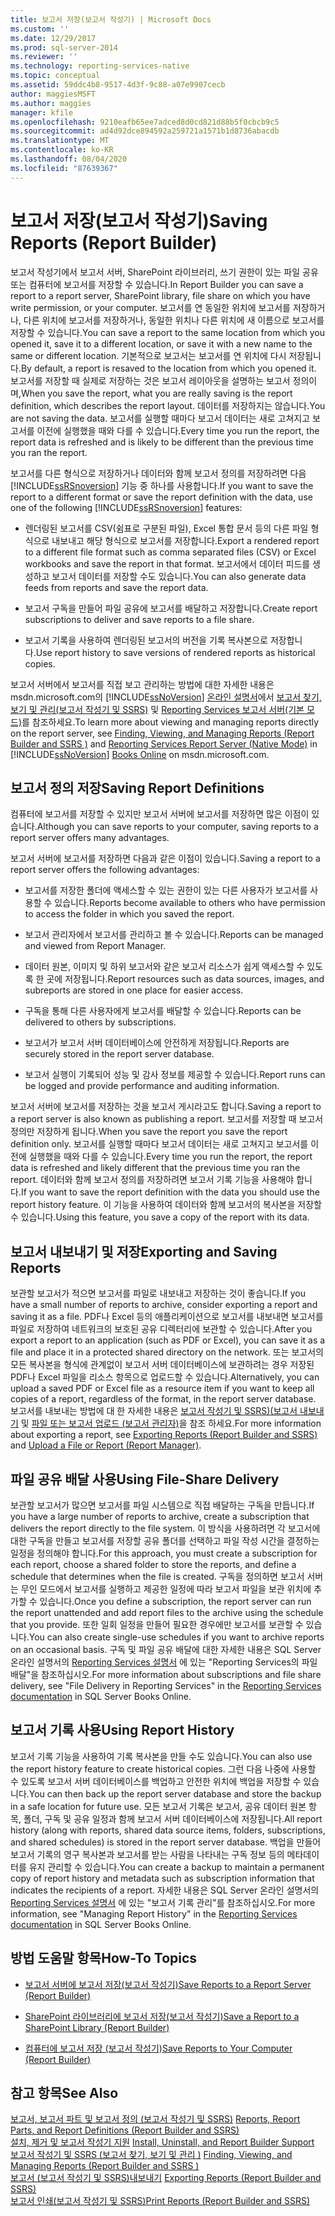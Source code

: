 ```yaml
---
title: 보고서 저장(보고서 작성기) | Microsoft Docs
ms.custom: ''
ms.date: 12/29/2017
ms.prod: sql-server-2014
ms.reviewer: ''
ms.technology: reporting-services-native
ms.topic: conceptual
ms.assetid: 59ddc4b8-9517-4d3f-9c88-a07e9907cecb
author: maggiesMSFT
ms.author: maggies
manager: kfile
ms.openlocfilehash: 9210eafb65ee7adced8d0cd821d88b5f0cbcb9c5
ms.sourcegitcommit: ad4d92dce894592a259721a1571b1d8736abacdb
ms.translationtype: MT
ms.contentlocale: ko-KR
ms.lasthandoff: 08/04/2020
ms.locfileid: "87639367"
---
```

# <a name="saving-reports-report-builder"></a><span data-ttu-id="4ac6f-102">보고서 저장(보고서 작성기)</span><span class="sxs-lookup"><span data-stu-id="4ac6f-102">Saving Reports (Report Builder)</span></span>
  <span data-ttu-id="4ac6f-103">보고서 작성기에서 보고서 서버, SharePoint 라이브러리, 쓰기 권한이 있는 파일 공유 또는 컴퓨터에 보고서를 저장할 수 있습니다.</span><span class="sxs-lookup"><span data-stu-id="4ac6f-103">In Report Builder you can save a report to a report server, SharePoint library, file share on which you have write permission, or your computer.</span></span> <span data-ttu-id="4ac6f-104">보고서를 연 동일한 위치에 보고서를 저장하거나, 다른 위치에 보고서를 저장하거나, 동일한 위치나 다른 위치에 새 이름으로 보고서를 저장할 수 있습니다.</span><span class="sxs-lookup"><span data-stu-id="4ac6f-104">You can save a report to the same location from which you opened it, save it to a different location, or save it with a new name to the same or different location.</span></span> <span data-ttu-id="4ac6f-105">기본적으로 보고서는 보고서를 연 위치에 다시 저장됩니다.</span><span class="sxs-lookup"><span data-stu-id="4ac6f-105">By default, a report is resaved to the location from which you opened it.</span></span> <span data-ttu-id="4ac6f-106">보고서를 저장할 때 실제로 저장하는 것은 보고서 레이아웃을 설명하는 보고서 정의이며,</span><span class="sxs-lookup"><span data-stu-id="4ac6f-106">When you save the report, what you are really saving is the report definition, which describes the report layout.</span></span> <span data-ttu-id="4ac6f-107">데이터를 저장하지는 않습니다.</span><span class="sxs-lookup"><span data-stu-id="4ac6f-107">You are not saving the data.</span></span> <span data-ttu-id="4ac6f-108">보고서를 실행할 때마다 보고서 데이터는 새로 고쳐지고 보고서를 이전에 실행했을 때와 다를 수 있습니다.</span><span class="sxs-lookup"><span data-stu-id="4ac6f-108">Every time you run the report, the report data is refreshed and is likely to be different than the previous time you ran the report.</span></span>  
  
 <span data-ttu-id="4ac6f-109">보고서를 다른 형식으로 저장하거나 데이터와 함께 보고서 정의를 저장하려면 다음 [!INCLUDE[ssRSnoversion](../../includes/ssrsnoversion-md.md)] 기능 중 하나를 사용합니다.</span><span class="sxs-lookup"><span data-stu-id="4ac6f-109">If you want to save the report to a different format or save the report definition with the data, use one of the following [!INCLUDE[ssRSnoversion](../../includes/ssrsnoversion-md.md)] features:</span></span>  
  
-   <span data-ttu-id="4ac6f-110">렌더링된 보고서를 CSV(쉼표로 구분된 파일), Excel 통합 문서 등의 다른 파일 형식으로 내보내고 해당 형식으로 보고서를 저장합니다.</span><span class="sxs-lookup"><span data-stu-id="4ac6f-110">Export a rendered report to a different file format such as comma separated files (CSV) or Excel workbooks and save the report in that format.</span></span> <span data-ttu-id="4ac6f-111">보고서에서 데이터 피드를 생성하고 보고서 데이터를 저장할 수도 있습니다.</span><span class="sxs-lookup"><span data-stu-id="4ac6f-111">You can also generate data feeds from reports and save the report data.</span></span>  
  
-   <span data-ttu-id="4ac6f-112">보고서 구독을 만들어 파일 공유에 보고서를 배달하고 저장합니다.</span><span class="sxs-lookup"><span data-stu-id="4ac6f-112">Create report subscriptions to deliver and save reports to a file share.</span></span>  
  
-   <span data-ttu-id="4ac6f-113">보고서 기록을 사용하여 렌더링된 보고서의 버전을 기록 복사본으로 저장합니다.</span><span class="sxs-lookup"><span data-stu-id="4ac6f-113">Use report history to save versions of rendered reports as historical copies.</span></span>  
  
 <span data-ttu-id="4ac6f-114">보고서 서버에서 보고서를 직접 보고 관리하는 방법에 대한 자세한 내용은 msdn.microsoft.com의 [!INCLUDE[ssNoVersion](../../includes/ssnoversion-md.md)] [온라인 설명서](https://go.microsoft.com/fwlink/?LinkId=154888)에서 [보고서 찾기, 보기 및 관리&#40;보고서 작성기 및 SSRS&#41;](finding-viewing-and-managing-reports-report-builder-and-ssrs.md) 및 [Reporting Services 보고서 서버&#40;기본 모드&#41;](../report-server/reporting-services-report-server-native-mode.md)를 참조하세요.</span><span class="sxs-lookup"><span data-stu-id="4ac6f-114">To learn more about viewing and managing reports directly on the report server, see [Finding, Viewing, and Managing Reports &#40;Report Builder and SSRS &#41;](finding-viewing-and-managing-reports-report-builder-and-ssrs.md) and [Reporting Services Report Server &#40;Native Mode&#41;](../report-server/reporting-services-report-server-native-mode.md) in [!INCLUDE[ssNoVersion](../../includes/ssnoversion-md.md)] [Books Online](https://go.microsoft.com/fwlink/?LinkId=154888) on msdn.microsoft.com.</span></span>  
  
##  <a name="saving-report-definitions"></a><a name="SavingReportDefinitions"></a><span data-ttu-id="4ac6f-115">보고서 정의 저장</span><span class="sxs-lookup"><span data-stu-id="4ac6f-115">Saving Report Definitions</span></span>  
 <span data-ttu-id="4ac6f-116">컴퓨터에 보고서를 저장할 수 있지만 보고서 서버에 보고서를 저장하면 많은 이점이 있습니다.</span><span class="sxs-lookup"><span data-stu-id="4ac6f-116">Although you can save reports to your computer, saving reports to a report server offers many advantages.</span></span>  
  
 <span data-ttu-id="4ac6f-117">보고서 서버에 보고서를 저장하면 다음과 같은 이점이 있습니다.</span><span class="sxs-lookup"><span data-stu-id="4ac6f-117">Saving a report to a report server offers the following advantages:</span></span>  
  
-   <span data-ttu-id="4ac6f-118">보고서를 저장한 폴더에 액세스할 수 있는 권한이 있는 다른 사용자가 보고서를 사용할 수 있습니다.</span><span class="sxs-lookup"><span data-stu-id="4ac6f-118">Reports become available to others who have permission to access the folder in which you saved the report.</span></span>  
  
-   <span data-ttu-id="4ac6f-119">보고서 관리자에서 보고서를 관리하고 볼 수 있습니다.</span><span class="sxs-lookup"><span data-stu-id="4ac6f-119">Reports can be managed and viewed from Report Manager.</span></span>  
  
-   <span data-ttu-id="4ac6f-120">데이터 원본, 이미지 및 하위 보고서와 같은 보고서 리소스가 쉽게 액세스할 수 있도록 한 곳에 저장됩니다.</span><span class="sxs-lookup"><span data-stu-id="4ac6f-120">Report resources such as data sources, images, and subreports are stored in one place for easier access.</span></span>  
  
-   <span data-ttu-id="4ac6f-121">구독을 통해 다른 사용자에게 보고서를 배달할 수 있습니다.</span><span class="sxs-lookup"><span data-stu-id="4ac6f-121">Reports can be delivered to others by subscriptions.</span></span>  
  
-   <span data-ttu-id="4ac6f-122">보고서가 보고서 서버 데이터베이스에 안전하게 저장됩니다.</span><span class="sxs-lookup"><span data-stu-id="4ac6f-122">Reports are securely stored in the report server database.</span></span>  
  
-   <span data-ttu-id="4ac6f-123">보고서 실행이 기록되어 성능 및 감사 정보를 제공할 수 있습니다.</span><span class="sxs-lookup"><span data-stu-id="4ac6f-123">Report runs can be logged and provide performance and auditing information.</span></span>  
  
 <span data-ttu-id="4ac6f-124">보고서 서버에 보고서를 저장하는 것을 보고서 게시라고도 합니다.</span><span class="sxs-lookup"><span data-stu-id="4ac6f-124">Saving a report to a report server is also known as publishing a report.</span></span> <span data-ttu-id="4ac6f-125">보고서를 저장할 때 보고서 정의만 저장하게 됩니다.</span><span class="sxs-lookup"><span data-stu-id="4ac6f-125">When you save the report you save the report definition only.</span></span> <span data-ttu-id="4ac6f-126">보고서를 실행할 때마다 보고서 데이터는 새로 고쳐지고 보고서를 이전에 실행했을 때와 다를 수 있습니다.</span><span class="sxs-lookup"><span data-stu-id="4ac6f-126">Every time you run the report, the report data is refreshed and likely different that the previous time you ran the report.</span></span> <span data-ttu-id="4ac6f-127">데이터와 함께 보고서 정의를 저장하려면 보고서 기록 기능을 사용해야 합니다.</span><span class="sxs-lookup"><span data-stu-id="4ac6f-127">If you want to save the report definition with the data you should use the report history feature.</span></span> <span data-ttu-id="4ac6f-128">이 기능을 사용하여 데이터와 함께 보고서의 복사본을 저장할 수 있습니다.</span><span class="sxs-lookup"><span data-stu-id="4ac6f-128">Using this feature, you save a copy of the report with its data.</span></span>  
  

  
##  <a name="exporting-and-saving-reports"></a><a name="ExportingAndSavingReports"></a> <span data-ttu-id="4ac6f-129">보고서 내보내기 및 저장</span><span class="sxs-lookup"><span data-stu-id="4ac6f-129">Exporting and Saving Reports</span></span>  
 <span data-ttu-id="4ac6f-130">보관할 보고서가 적으면 보고서를 파일로 내보내고 저장하는 것이 좋습니다.</span><span class="sxs-lookup"><span data-stu-id="4ac6f-130">If you have a small number of reports to archive, consider exporting a report and saving it as a file.</span></span> <span data-ttu-id="4ac6f-131">PDF나 Excel 등의 애플리케이션으로 보고서를 내보내면 보고서를 파일로 저장하여 네트워크의 보호된 공유 디렉터리에 보관할 수 있습니다.</span><span class="sxs-lookup"><span data-stu-id="4ac6f-131">After you export a report to an application (such as PDF or Excel), you can save it as a file and place it in a protected shared directory on the network.</span></span> <span data-ttu-id="4ac6f-132">또는 보고서의 모든 복사본을 형식에 관계없이 보고서 서버 데이터베이스에 보관하려는 경우 저장된 PDF나 Excel 파일을 리소스 항목으로 업로드할 수 있습니다.</span><span class="sxs-lookup"><span data-stu-id="4ac6f-132">Alternatively, you can upload a saved PDF or Excel file as a resource item if you want to keep all copies of a report, regardless of the format, in the report server database.</span></span> <span data-ttu-id="4ac6f-133">보고서를 내보내는 방법에 대 한 자세한 내용은 [보고서 작성기 및 SSRS&#41;&#40;보고서 내보내기](export-reports-report-builder-and-ssrs.md) 및 [파일 또는 보고서 업로드 &#40;보고서 관리자&#41;](../reports/upload-a-file-or-report-report-manager.md)을 참조 하세요.</span><span class="sxs-lookup"><span data-stu-id="4ac6f-133">For more information about exporting a report, see [Exporting Reports &#40;Report Builder and SSRS&#41;](export-reports-report-builder-and-ssrs.md) and [Upload a File or Report &#40;Report Manager&#41;](../reports/upload-a-file-or-report-report-manager.md).</span></span>  
  

  
##  <a name="using-file-share-delivery"></a><a name="UsingFileShareDelivery"></a> <span data-ttu-id="4ac6f-134">파일 공유 배달 사용</span><span class="sxs-lookup"><span data-stu-id="4ac6f-134">Using File-Share Delivery</span></span>  
 <span data-ttu-id="4ac6f-135">보관할 보고서가 많으면 보고서를 파일 시스템으로 직접 배달하는 구독을 만듭니다.</span><span class="sxs-lookup"><span data-stu-id="4ac6f-135">If you have a large number of reports to archive, create a subscription that delivers the report directly to the file system.</span></span> <span data-ttu-id="4ac6f-136">이 방식을 사용하려면 각 보고서에 대한 구독을 만들고 보고서를 저장할 공유 폴더를 선택하고 파일 작성 시간을 결정하는 일정을 정의해야 합니다.</span><span class="sxs-lookup"><span data-stu-id="4ac6f-136">For this approach, you must create a subscription for each report, choose a shared folder to store the reports, and define a schedule that determines when the file is created.</span></span> <span data-ttu-id="4ac6f-137">구독을 정의하면 보고서 서버는 무인 모드에서 보고서를 실행하고 제공한 일정에 따라 보고서 파일을 보관 위치에 추가할 수 있습니다.</span><span class="sxs-lookup"><span data-stu-id="4ac6f-137">Once you define a subscription, the report server can run the report unattended and add report files to the archive using the schedule that you provide.</span></span> <span data-ttu-id="4ac6f-138">또한 일회 일정을 만들어 필요한 경우에만 보고서를 보관할 수 있습니다.</span><span class="sxs-lookup"><span data-stu-id="4ac6f-138">You can also create single-use schedules if you want to archive reports on an occasional basis.</span></span> <span data-ttu-id="4ac6f-139">구독 및 파일 공유 배달에 대한 자세한 내용은 SQL Server 온라인 설명서의 [Reporting Services 설명서](https://go.microsoft.com/fwlink/?linkid=121312) 에 있는 "Reporting Services의 파일 배달"을 참조하십시오.</span><span class="sxs-lookup"><span data-stu-id="4ac6f-139">For more information about subscriptions and file share delivery, see "File Delivery in Reporting Services" in the [Reporting Services documentation](https://go.microsoft.com/fwlink/?linkid=121312) in SQL Server Books Online.</span></span>  
  

  
##  <a name="using-report-history"></a><a name="UsingReportHistory"></a> <span data-ttu-id="4ac6f-140">보고서 기록 사용</span><span class="sxs-lookup"><span data-stu-id="4ac6f-140">Using Report History</span></span>  
 <span data-ttu-id="4ac6f-141">보고서 기록 기능을 사용하여 기록 복사본을 만들 수도 있습니다.</span><span class="sxs-lookup"><span data-stu-id="4ac6f-141">You can also use the report history feature to create historical copies.</span></span> <span data-ttu-id="4ac6f-142">그런 다음 나중에 사용할 수 있도록 보고서 서버 데이터베이스를 백업하고 안전한 위치에 백업을 저장할 수 있습니다.</span><span class="sxs-lookup"><span data-stu-id="4ac6f-142">You can then back up the report server database and store the backup in a safe location for future use.</span></span> <span data-ttu-id="4ac6f-143">모든 보고서 기록은 보고서, 공유 데이터 원본 항목, 폴더, 구독 및 공유 일정과 함께 보고서 서버 데이터베이스에 저장됩니다.</span><span class="sxs-lookup"><span data-stu-id="4ac6f-143">All report history (along with reports, shared data source items, folders, subscriptions, and shared schedules) is stored in the report server database.</span></span> <span data-ttu-id="4ac6f-144">백업을 만들어 보고서 기록의 영구 복사본과 보고서를 받는 사람을 나타내는 구독 정보 등의 메타데이터를 유지 관리할 수 있습니다.</span><span class="sxs-lookup"><span data-stu-id="4ac6f-144">You can create a backup to maintain a permanent copy of report history and metadata such as subscription information that indicates the recipients of a report.</span></span> <span data-ttu-id="4ac6f-145">자세한 내용은 SQL Server 온라인 설명서의 [Reporting Services 설명서](https://go.microsoft.com/fwlink/?linkid=121312) 에 있는 "보고서 기록 관리"를 참조하십시오.</span><span class="sxs-lookup"><span data-stu-id="4ac6f-145">For more information, see "Managing Report History" in the [Reporting Services documentation](https://go.microsoft.com/fwlink/?linkid=121312) in SQL Server Books Online.</span></span>  
  

  
##  <a name="how-to-topics"></a><a name="HowTo"></a><span data-ttu-id="4ac6f-146">방법 도움말 항목</span><span class="sxs-lookup"><span data-stu-id="4ac6f-146">How-To Topics</span></span>  
  
-   [<span data-ttu-id="4ac6f-147">보고서 서버에 보고서 저장&#40;보고서 작성기&#41;</span><span class="sxs-lookup"><span data-stu-id="4ac6f-147">Save Reports to a Report Server &#40;Report Builder&#41;</span></span>](save-reports-to-a-report-server-report-builder.md)  
  
-   [<span data-ttu-id="4ac6f-148">SharePoint 라이브러리에 보고서 저장&#40;보고서 작성기&#41;</span><span class="sxs-lookup"><span data-stu-id="4ac6f-148">Save a Report to a SharePoint Library &#40;Report Builder&#41;</span></span>](save-a-report-to-a-sharepoint-library-report-builder.md)  
  
-   [<span data-ttu-id="4ac6f-149">컴퓨터에 보고서 저장 &#40;보고서 작성기&#41;</span><span class="sxs-lookup"><span data-stu-id="4ac6f-149">Save Reports to Your Computer &#40;Report Builder&#41;</span></span>](../save-reports-to-your-computer-report-builder.md)  
  

  
## <a name="see-also"></a><span data-ttu-id="4ac6f-150">참고 항목</span><span class="sxs-lookup"><span data-stu-id="4ac6f-150">See Also</span></span>  
 <span data-ttu-id="4ac6f-151">[보고서, 보고서 파트 및 보고서 정의 &#40;보고서 작성기 및 SSRS&#41;](../report-design/reports-report-parts-and-report-definitions-report-builder-and-ssrs.md) </span><span class="sxs-lookup"><span data-stu-id="4ac6f-151">[Reports, Report Parts, and Report Definitions &#40;Report Builder and SSRS&#41;](../report-design/reports-report-parts-and-report-definitions-report-builder-and-ssrs.md) </span></span>  
 <span data-ttu-id="4ac6f-152">[설치, 제거 및 보고서 작성기 지원](../install-uninstall-and-report-builder-support.md) </span><span class="sxs-lookup"><span data-stu-id="4ac6f-152">[Install, Uninstall, and Report Builder Support](../install-uninstall-and-report-builder-support.md) </span></span>  
 <span data-ttu-id="4ac6f-153">[보고서 작성기 및 SSRS &#40;보고서 찾기, 보기 및 관리 &#41;](finding-viewing-and-managing-reports-report-builder-and-ssrs.md) </span><span class="sxs-lookup"><span data-stu-id="4ac6f-153">[Finding, Viewing, and Managing Reports &#40;Report Builder and SSRS &#41;](finding-viewing-and-managing-reports-report-builder-and-ssrs.md) </span></span>  
 <span data-ttu-id="4ac6f-154">[보고서 &#40;보고서 작성기 및 SSRS&#41;내보내기](export-reports-report-builder-and-ssrs.md) </span><span class="sxs-lookup"><span data-stu-id="4ac6f-154">[Exporting Reports &#40;Report Builder and SSRS&#41;](export-reports-report-builder-and-ssrs.md) </span></span>  
 [<span data-ttu-id="4ac6f-155">보고서 인쇄&#40;보고서 작성기 및 SSRS&#41;</span><span class="sxs-lookup"><span data-stu-id="4ac6f-155">Print Reports &#40;Report Builder and SSRS&#41;</span></span>](print-reports-report-builder-and-ssrs.md)  
  
  
